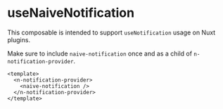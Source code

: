 # useNaiveNotification

This composable is intended to support `useNotification` usage on Nuxt plugins.

Make sure to include `naive-notification` once and as a child of `n-notification-provider`.

```vue
<template>
  <n-notification-provider>
    <naive-notification />
  </n-notification-provider>
</template>
```

